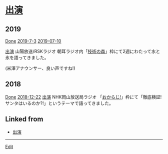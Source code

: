 ---
---
# [出演](出演)

## 2019

[Done](Done) 
[2019-7-3](2019-7-3) [2019-07-10](2019-07-10) 

[出演](出演) 
山陽放送/RSKラジオ 朝耳ラジオ内「[技術の森](https://www.facebook.com/technologymori/)」枠にて2週にわたって水と氷を語ってきました。

(米澤アナウンサー、良い声ですね!)



## 2018

[Done](Done) 
[2018-12-22](2018-12-22) 
[出演](出演) 
NHK岡山放送局ラジオ 「[おからじ!](https://www.nhk.or.jp/okayama/program/okaradi/index.html)」枠にて「徹底検証! サンタはいるのか?!」というテーマで語ってきました。



## Linked from

* [出演](出演.md)


----
[Edit](https://github.com/vitroid/vitroid.github.io/edit/master/MD/出演.md)

